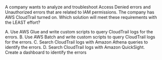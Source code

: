 A company wants to analyze and troubleshoot Access Denied errors and Unauthorized errors that are related to IAM permissions. The company has AWS CloudTrail turned on. Which solution will meet these requirements with the LEAST effort? 

A. Use AWS Glue and write custom scripts to query CloudTrail logs for the errors. 
B. Use AWS Batch and write custom scripts to query CloudTrail logs for the errors. 
C. Search CloudTrail logs with Amazon Athena queries to identify the errors. 
D. Search CloudTrail logs with Amazon QuickSight. Create a dashboard to identify the errors